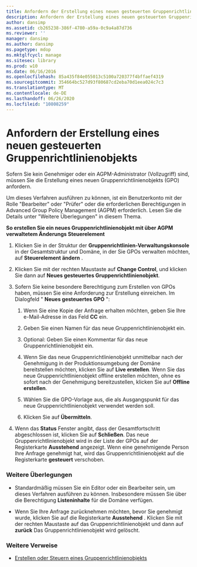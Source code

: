 ```yaml
---
title: Anfordern der Erstellung eines neuen gesteuerten Gruppenrichtlinienobjekts
description: Anfordern der Erstellung eines neuen gesteuerten Gruppenrichtlinienobjekts
author: dansimp
ms.assetid: cb265238-386f-4780-a59a-0c9a4a87d736
ms.reviewer: ''
manager: dansimp
ms.author: dansimp
ms.pagetype: mdop
ms.mktglfcycl: manage
ms.sitesec: library
ms.prod: w10
ms.date: 06/16/2016
ms.openlocfilehash: 85a435f84e055013c5100a720377f4bffaef4319
ms.sourcegitcommit: 354664bc527d93f80687cd2eba70d1eea024c7c3
ms.translationtype: MT
ms.contentlocale: de-DE
ms.lasthandoff: 06/26/2020
ms.locfileid: "10808259"
---
```

# Anfordern der Erstellung eines neuen gesteuerten Gruppenrichtlinienobjekts


Sofern Sie kein Genehmiger oder ein AGPM-Administrator (Vollzugriff) sind, müssen Sie die Erstellung eines neuen Gruppenrichtlinienobjekts (GPO) anfordern.

Um dieses Verfahren ausführen zu können, ist ein Benutzerkonto mit der Rolle "Bearbeiter" oder "Prüfer" oder die erforderlichen Berechtigungen in Advanced Group Policy Management (AGPM) erforderlich. Lesen Sie die Details unter "Weitere Überlegungen" in diesem Thema.

**So erstellen Sie ein neues Gruppenrichtlinienobjekt mit über AGPM verwaltetem Änderungs Steuerelement**

1.  Klicken Sie in der Struktur der **Gruppenrichtlinien-Verwaltungskonsole** in der Gesamtstruktur und Domäne, in der Sie GPOs verwalten möchten, auf **Steuerelement ändern** .

2.  Klicken Sie mit der rechten Maustaste auf **Change Control**, und klicken Sie dann auf **Neues gesteuertes Gruppenrichtlinienobjekt**.

3.  Sofern Sie keine besondere Berechtigung zum Erstellen von GPOs haben, müssen Sie eine Anforderung zur Erstellung einreichen. Im Dialogfeld " **Neues gesteuertes GPO** ":

    1.  Wenn Sie eine Kopie der Anfrage erhalten möchten, geben Sie Ihre e-Mail-Adresse in das Feld **CC** ein.

    2.  Geben Sie einen Namen für das neue Gruppenrichtlinienobjekt ein.

    3.  Optional: Geben Sie einen Kommentar für das neue Gruppenrichtlinienobjekt ein.

    4.  Wenn Sie das neue Gruppenrichtlinienobjekt unmittelbar nach der Genehmigung in der Produktionsumgebung der Domäne bereitstellen möchten, klicken Sie auf **Live erstellen**. Wenn Sie das neue Gruppenrichtlinienobjekt offline erstellen möchten, ohne es sofort nach der Genehmigung bereitzustellen, klicken Sie auf **Offline erstellen**.

    5.  Wählen Sie die GPO-Vorlage aus, die als Ausgangspunkt für das neue Gruppenrichtlinienobjekt verwendet werden soll.

    6.  Klicken Sie auf **Übermitteln**.

4.  Wenn das **Status** Fenster angibt, dass der Gesamtfortschritt abgeschlossen ist, klicken Sie auf **Schließen**. Das neue Gruppenrichtlinienobjekt wird in der Liste der GPOs auf der Registerkarte **Ausstehend** angezeigt. Wenn eine genehmigende Person Ihre Anfrage genehmigt hat, wird das Gruppenrichtlinienobjekt auf die Registerkarte **gesteuert** verschoben.

### Weitere Überlegungen

-   Standardmäßig müssen Sie ein Editor oder ein Bearbeiter sein, um dieses Verfahren ausführen zu können. Insbesondere müssen Sie über die Berechtigung **Listeninhalte** für die Domäne verfügen.

-   Wenn Sie Ihre Anfrage zurücknehmen möchten, bevor Sie genehmigt wurde, klicken Sie auf die Registerkarte **Ausstehend** . Klicken Sie mit der rechten Maustaste auf das Gruppenrichtlinienobjekt und dann auf **zurück** Das Gruppenrichtlinienobjekt wird gelöscht.

### Weitere Verweise

-   [Erstellen oder Steuern eines Gruppenrichtlinienobjekts](creating-or-controlling-a-gpo-agpm40-ed.md)

 

 





